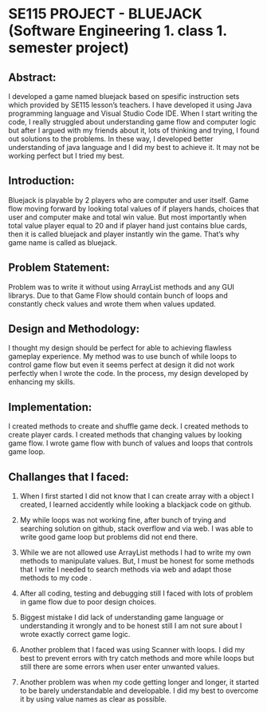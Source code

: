 # SE115 PROJECT - BLUEJACK (Software Engineering 1. class 1. semester project) 

## Abstract: 

I developed a game named bluejack based on spesific instruction sets which provided by SE115 lesson’s teachers. I have developed it using Java programming language and Visual Studio Code IDE. When I start writing the code, I really struggled about understanding game flow and computer logic but after I argued with my friends about it, lots of thinking and trying, I found out solutions to the problems. In these way, I developed better understanding of java language and I did my best to achieve it. It may not be working perfect but I tried my best. 

## Introduction: 

Bluejack is playable by 2 players who are computer and user itself. Game flow moving forward by looking total values of if players hands, choices that user and computer make and total win value. But most importantly when total value player equal to 20 and if player hand just contains blue cards, then it is called bluejack and player instantly win the game. That’s why game name is called as bluejack. 

## Problem Statement: 

Problem was to write it without using ArrayList methods and any GUI librarys. Due to that Game Flow should contain bunch of loops and constantly check values and wrote them when values updated. 

## Design and Methodology: 

I thought my design should be perfect for able to achieving flawless gameplay experience. My method was to use bunch of while loops to control game flow but even it seems perfect at design it did not work perfectly when I wrote the code. In the process, my design developed by enhancing my skills. 

## Implementation: 

I created methods to create and shuffle game deck. I created methods to create player cards. I created methods that changing  values by looking game flow. I wrote game flow with bunch of values and loops that controls game loop. 

## Challanges that I faced: 

1. When I first started I did not know that I can create array with a object I 		 created, I learned accidently while looking a blackjack code on github.  

2. My while loops was not working fine, after bunch of trying and searching solution on github, stack overflow and via web. I was able to write good game loop but problems did not end there. 

3. While we are not allowed use ArrayList methods I had to write my own methods to manipulate values. But, I must be honest for some methods that I write I needed to search methods via web and adapt those methods to my code . 

4. After all coding, testing and debugging still I faced with lots of problem in game flow due to poor design choices. 

5. Biggest mistake I did lack of understanding game language or understanding it wrongly and to be honest still I am not sure about I wrote exactly correct game logic. 

6. Another problem that I faced was using Scanner with loops. I did my best to prevent errors with try catch methods and more while loops but still there are some errors when user enter unwanted values. 

7. Another problem was when my code getting longer and longer, it started to be barely understandable and developable. I did my best to overcome it by using value names as clear as possible.  

 
